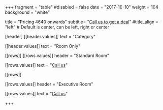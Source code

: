 +++
fragment = "table"
#disabled = false
date = "2017-10-10"
weight = 104
background = "white"

title = "Pricing 4640 onwards"
subtitle= "[Call us to get a deal](tel:7016825702)"
#title_align = "left" # Default is center, can be left, right or center


   
[header]
  [[header.values]]
    text = "Category"

  [[header.values]]
    text = "Room Only"




[[rows]]
  [[rows.values]]
    header = "Standard Room"

  [[rows.values]]
    text = "[Call us](tel:7016528702)"



[[rows]]

[[rows.values]]
    header = "Executive Room"

  [[rows.values]]
    text = "[Call us](tel:7016528702)"

 
    



+++
